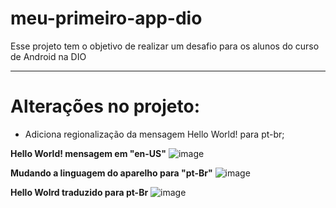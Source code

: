 # meu-primeiro-app-dio
Esse projeto tem o objetivo de realizar um desafio para os alunos do curso de Android na DIO

---------

# Alterações no projeto:

- Adiciona regionalização da mensagem Hello World! para pt-br;

**Hello World! mensagem em "en-US"**
  ![image](https://github.com/MichelTsukiyama/meu-primeiro-app-dio/assets/83741590/a6acfcfd-8783-412d-b807-de1245a024ac)

**Mudando a linguagem do aparelho para "pt-Br"**
  ![image](https://github.com/MichelTsukiyama/meu-primeiro-app-dio/assets/83741590/e0423c94-fa7a-4a40-9164-6be9755136fb)

**Hello Wolrd traduzido para pt-Br**
![image](https://github.com/MichelTsukiyama/meu-primeiro-app-dio/assets/83741590/87be5f04-1c4d-4af1-a195-741ab2f119b0)


